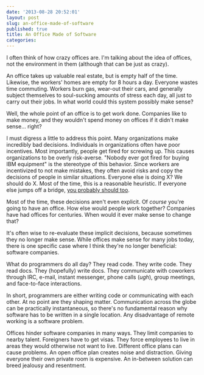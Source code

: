```yaml
---
date: '2013-08-28 20:52:01'
layout: post
slug: an-office-made-of-software
published: true
title: An Office Made of Software
categories:
---
```


I often think of how crazy offices are. I'm talking about the idea of offices, not the environment in them (although that can be just as crazy). 

An office takes up valuable real estate, but is empty half of the time. Likewise, the workers' homes are empty for 8 hours a day. Everyone wastes time commuting. Workers burn gas, wear-out their cars, and generally subject themselves to soul-sucking amounts of stress each day, all just to carry out their jobs. In what world could this system possibly make sense?

Well, the whole point of an office is to get work done. Companies like to make money, and they wouldn't spend money on offices if it didn't make sense... right?

I must digress a little to address this point. Many organizations make incredibly bad decisions. Individuals in organizations often have poor incentives. Most importantly, people get fired for screwing up. This causes organizations to be overly risk-averse. "Nobody ever got fired for buying IBM equipment" is the stereotype of this behavior. Since workers are incentivized to not make mistakes, they often avoid risks and copy the decisions of people in similar situations. Everyone else is doing X? We should do X. Most of the time, this is a reasonable heuristic. If everyone else jumps off a bridge, [you probably should too](http://xkcd.com/1170/). 

Most of the time, these decisions aren't even explicit. Of *course* you're going to have an office. How else would people work together? Companies have had offices for centuries. When would it ever make sense to change that?

It's often wise to re-evaluate these implicit decisions, because sometimes they no longer make sense. While offices make sense for many jobs today, there is one specific case where I think they're no longer beneficial: software companies.

What do programmers do all day? They read code. They write code. They read docs. They (hopefully) write docs. They communicate with coworkers through IRC, e-mail, instant messenger, phone calls (*ugh*), group meetings, and face-to-face interactions. 

In short, programmers are either writing code or communicating with each other. At no point are they shaping matter. Communication across the globe can be practically instantaneous, so there's no fundamental reason why software has to be written in a single location. Any disadvantage of remote working is a software problem.

Offices hinder software companies in many ways. They limit companies to nearby talent. Foreigners have to get visas. They force employees to live in areas they would otherwise not want to live. Different office plans can cause problems. An open office plan creates noise and distraction. Giving everyone their own private room is expensive. An in-between solution can breed jealousy and resentment. 


